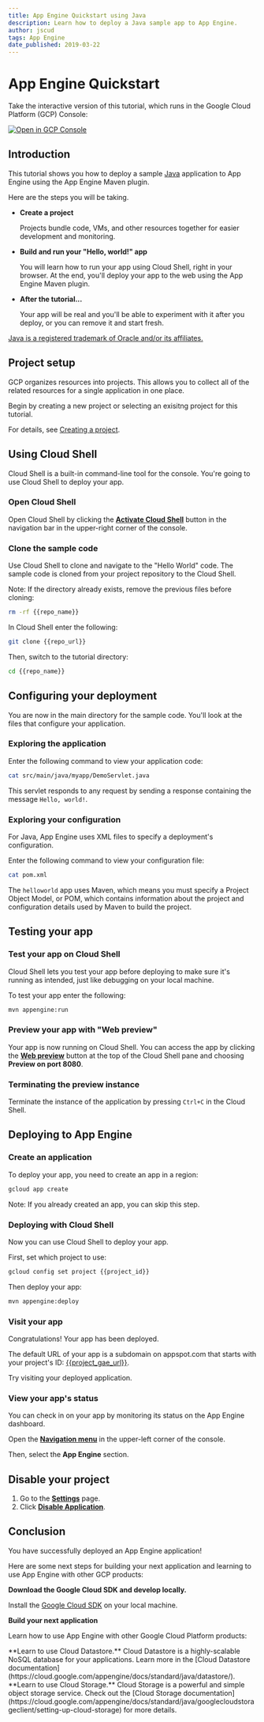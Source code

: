 ```yaml
---
title: App Engine Quickstart using Java
description: Learn how to deploy a Java sample app to App Engine.
author: jscud
tags: App Engine
date_published: 2019-03-22
---
```


# App Engine Quickstart

<walkthrough-test-start-page url="/getting-started?tutorial=java_gae_quickstart_2"/>

<walkthrough-tutorial-url url="https://cloud.google.com/appengine/docs/java/quickstart"/>

<!-- {% setvar repo_url "https://github.com/GoogleCloudPlatform/appengine-try-java" %} -->

<!-- {% setvar repo_name "appengine-try-java" %} -->

<!-- {% setvar project_gae_url "<your-project>.appspot.com" %} -->

<!-- {% setvar project_id "<your-project>" %} -->

<walkthrough-alt>
Take the interactive version of this tutorial, which runs in the Google Cloud Platform (GCP) Console:

[![Open in GCP Console](https://walkthroughs.googleusercontent.com/tutorial/resources/open-in-console-button.svg)](https://console.cloud.google.com/getting-started?walkthrough_tutorial_id=java_gae_quickstart)

</walkthrough-alt>

## Introduction

This tutorial shows you how to deploy a sample [Java][java] application to
App Engine using the App Engine Maven plugin.

Here are the steps you will be taking.

*   **Create a project**

    Projects bundle code, VMs, and other resources together for easier
    development and monitoring.

*  **Build and run your "Hello, world!" app**

   You will learn how to run your app using Cloud Shell, right in your
   browser. At the end, you'll deploy your app to the web using the App Engine
   Maven plugin.

*  **After the tutorial...**

   Your app will be real and you'll be able to experiment with it after you
   deploy, or you can remove it and start fresh.

[Java is a registered trademark of Oracle and/or its affiliates.](walkthrough://footnote)

## Project setup

GCP organizes resources into projects. This allows you to collect all of the related resources for a single
application in one place.

Begin by creating a new project or selecting an exisitng project for this tutorial.

<walkthrough-devshell-precreate/>

<walkthrough-project-setup></walkthrough-project-setup>

For details, see
[Creating a project](https://cloud.google.com/resource-manager/docs/creating-managing-projects#creating_a_project).

## Using Cloud Shell

Cloud Shell is a built-in command-line tool for the console. You're going to
use Cloud Shell to deploy your app.

### Open Cloud Shell

Open Cloud Shell by clicking the <walkthrough-cloud-shell-icon></walkthrough-cloud-shell-icon>[**Activate Cloud Shell**][spotlight-open-devshell] button in the navigation bar in the upper-right corner of the console.

### Clone the sample code

Use Cloud Shell to clone and navigate to the "Hello World" code. The sample
code is cloned from your project repository to the Cloud Shell.

Note: If the directory already exists, remove the previous files before cloning:

```bash
rm -rf {{repo_name}}
```

In Cloud Shell enter the following:

```bash
git clone {{repo_url}}
```

Then, switch to the tutorial directory:

```bash
cd {{repo_name}}
```

## Configuring your deployment

You are now in the main directory for the sample code. You'll look at the
files that configure your application.

### Exploring the application

Enter the following command to view your application code:

```bash
cat src/main/java/myapp/DemoServlet.java
```

This servlet responds to any request by sending a response containing the
message `Hello, world!`.

### Exploring your configuration

For Java, App Engine uses XML files to specify a deployment's
configuration.

Enter the following command to view your configuration file:

```bash
cat pom.xml
```

The `helloworld` app uses Maven, which means you must specify a Project Object
Model, or POM, which contains information about the project and configuration
details used by Maven to build the project.

## Testing your app

### Test your app on Cloud Shell

Cloud Shell lets you test your app before deploying to make sure it's running
as intended, just like debugging on your local machine.

To test your app enter the following:

```bash
mvn appengine:run
```

<walkthrough-test-code-output
  text="module .* running at|Dev App Server is now running" />

### Preview your app with "Web preview"

Your app is now running on Cloud Shell. You can access the app by clicking the
[**Web preview**][spotlight-web-preview]
<walkthrough-web-preview-icon></walkthrough-web-preview-icon> button at the top
of the Cloud Shell pane and choosing **Preview on port 8080**.

### Terminating the preview instance

Terminate the instance of the application by pressing `Ctrl+C` in the Cloud Shell.

## Deploying to App Engine

### Create an application

To deploy your app, you need to create an app in a region:

```bash
gcloud app create
```

Note: If you already created an app, you can skip this step.

### Deploying with Cloud Shell

Now you can use Cloud Shell to deploy your app.

First, set which project to use:

```bash
gcloud config set project {{project_id}}
```

Then deploy your app:

```bash
mvn appengine:deploy
```

<walkthrough-test-code-output text="Deployed (module|service)" />

### Visit your app

Congratulations! Your app has been deployed.

The default URL of your app is a subdomain on appspot.com that starts with your project's ID:
[{{project_gae_url}}](http://{{project_gae_url}}).

Try visiting your deployed application.

### View your app's status

You can check in on your app by monitoring its status on the App Engine
dashboard.

Open the [**Navigation menu**][spotlight-console-menu] in the upper-left corner of the console.

Then, select the **App Engine** section.

<walkthrough-menu-navigation sectionId="APPENGINE_SECTION"></walkthrough-menu-navigation>

## Disable your project

1.  Go to the [**Settings**][spotlight-gae-settings] page.
1.  Click [**Disable Application**][spotlight-disable-app].

## Conclusion

<walkthrough-conclusion-trophy></walkthrough-conclusion-trophy>

You have successfully deployed an App Engine application!

Here are some next steps for building your next application and learning to use App Engine with other GCP products:

**Download the Google Cloud SDK and develop locally.**

Install the [Google Cloud SDK][cloud-sdk-installer] on your local machine.

**Build your next application**

Learn how to use App Engine with other Google Cloud Platform products:

<walkthrough-tutorial-card url="https://cloud.google.com/appengine/docs/standard/java/datastore/" icon="DATASTORE_SECTION" label="datastore">
**Learn to use Cloud Datastore.** Cloud Datastore is a highly-scalable NoSQL database for your applications.</walkthrough-tutorial-card>
<walkthrough-alt>Learn more in the [Cloud Datastore documentation](https://cloud.google.com/appengine/docs/standard/java/datastore/).</walkthrough-alt>

<walkthrough-tutorial-card url="https://cloud.google.com/appengine/docs/standard/java/googlecloudstorageclient/setting-up-cloud-storage" icon="STORAGE_SECTION" label="cloudStorage">
**Learn to use Cloud Storage.** Cloud Storage is a powerful and simple object storage service.
</walkthrough-tutorial-card><walkthrough-alt>Check out the [Cloud Storage documentation](https://cloud.google.com/appengine/docs/standard/java/googlecloudstorageclient/setting-up-cloud-storage) for more details.</walkthrough-alt>

[java]: https://java.com/
[cloud-sdk-installer]: https://cloud.google.com/sdk/downloads#interactive
[spotlight-open-devshell]: walkthrough://spotlight-pointer?spotlightId=devshell-activate-button
[spotlight-console-menu]: walkthrough://spotlight-pointer?spotlightId=console-nav-menu
[spotlight-web-preview]: walkthrough://spotlight-pointer?spotlightId=devshell-web-preview-button
[spotlight-gae-settings]: walkthrough://spotlight-pointer?cssSelector=#cfctest-section-nav-item-settings
[spotlight-disable-app]: walkthrough://spotlight-pointer?cssSelector=#p6ntest-show-disable-app-modal-button
